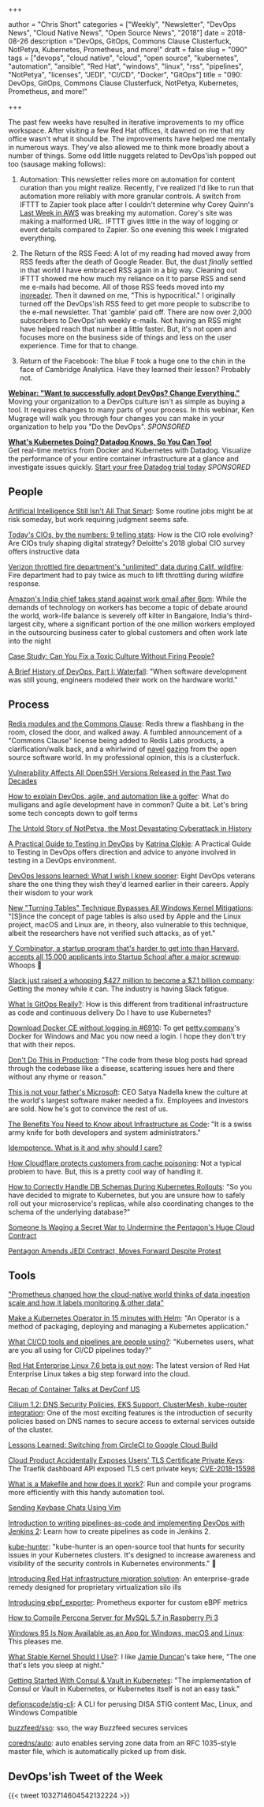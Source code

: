 +++

author = "Chris Short"
categories = ["Weekly", "Newsletter", "DevOps News", "Cloud Native News", "Open Source News", "2018"]
date = 2018-08-26
description ="DevOps, GitOps, Commons Clause Clusterfuck, NotPetya, Kubernetes, Prometheus, and more!"
draft = false
slug = "090"
tags = ["devops", "cloud native", "cloud", "open source", "kubernetes", "automation", "ansible", "Red Hat", "windows", "linux", "rss", "pipelines", "NotPetya", "licenses", "JEDI", "CI/CD", "Docker", "GitOps"]
title = "090: DevOps, GitOps, Commons Clause Clusterfuck, NotPetya, Kubernetes, Prometheus, and more!"

+++

The past few weeks have resulted in iterative improvements to my office workspace. After visiting a few Red Hat offices, it dawned on me that my office wasn't what it should be. The improvements have helped me mentally in numerous ways. They've also allowed me to think more broadly about a number of things. Some odd little nuggets related to DevOps'ish popped out too (sausage making follows):

1. Automation: This newsletter relies more on automation for content curation than you might realize. Recently, I've realized I'd like to run that automation more reliably with more granular controls. A switch from IFTTT to Zapier took place after I couldn't determine why Corey Quinn's [Last Week in AWS](https://ref.lastweekinaws.com/7h1z3x) was breaking my automation. Corey's site was making a malformed URL. IFTTT gives little in the way of logging or event details compared to Zapier. So one evening this week I migrated everything.

2. The Return of the RSS Feed: A lot of my reading had moved away from RSS feeds after the death of Google Reader. But, the dust *finally* settled in that world I have embraced RSS again in a big way. Cleaning out IFTTT showed me how much my reliance on it to parse RSS and send me e-mails had become. All of those RSS feeds moved into my [inoreader](https://www.inoreader.com/). Then it dawned on me, "This is hypocritical." I originally turned off the DevOps'ish RSS feed to get more people to subscribe to the e-mail newsletter. That 'gamble' paid off. There are now over 2,000 subscribers to DevOps'ish weekly e-mails. Not having an RSS might have helped reach that number a little faster. But, it's not open and focuses more on the business side of things and less on the user experience. Time for that to change.

3. Return of the Facebook: The blue F took a huge one to the chin in the face of Cambridge Analytica. Have they learned their lesson? Probably not.

[**Webinar: "Want to successfully adopt DevOps? Change Everything."**](https://info.thoughtworks.com/Adopting-DevOps-Webinar.html)  
Moving your organization to a DevOps culture isn't as simple as buying a tool. It requires changes to many parts of your process. In this webinar, Ken Mugrage will walk you through four changes you can make in your organization to help you "Do the DevOps". *SPONSORED*

[**What's Kubernetes Doing? Datadog Knows, So You Can Too!**](https://www.datadoghq.com/monitor-kubernetes/?utm_source=Advertisement&utm_medium=Advertisement&utm_campaign=Devopsish-NewsletterKubernetes)  
Get real-time metrics from Docker and Kubernetes with Datadog. Visualize the performance of your entire container infrastructure at a glance and investigate issues quickly. [Start your free Datadog trial today](https://www.datadoghq.com/monitor-kubernetes/?utm_source=Advertisement&utm_medium=Advertisement&utm_campaign=Devopsish-NewsletterKubernetes) *SPONSORED*


## People

[Artificial Intelligence Still Isn't All That Smart](https://www.bloomberg.com/view/articles/2018-08-16/smart-machines-won-t-be-ready-to-do-complex-jobs-anytime-soon): Some routine jobs might be at risk someday, but work requiring judgment seems safe.

[Today's CIOs, by the numbers: 9 telling stats](https://enterprisersproject.com/article/2018/8/today-s-cios-numbers-9-telling-stats): How is the CIO role evolving? Are CIOs truly shaping digital strategy? Deloitte's 2018 global CIO survey offers instructive data

[Verizon throttled fire department's "unlimited" data during Calif. wildfire](https://arstechnica.com/tech-policy/2018/08/verizon-throttled-fire-departments-unlimited-data-during-calif-wildfire/): Fire department had to pay twice as much to lift throttling during wildfire response.

[Amazon's India chief takes stand against work email after 6pm](https://www.scmp.com/tech/article/2160426/amazons-india-chief-takes-stand-against-work-email-after-6pm): While the demands of technology on workers has become a topic of debate around the world, work-life balance is severely off kilter in Bangalore, India's third-largest city, where a significant portion of the one million workers employed in the outsourcing business cater to global customers and often work late into the night

[Case Study: Can You Fix a Toxic Culture Without Firing People?](https://hbr.org/2018/08/case-study-can-you-fix-a-toxic-culture-without-firing-people)

[A Brief History of DevOps, Part I: Waterfall](https://circleci.com/blog/a-brief-history-of-devops-part-i-waterfall/): "When software development was still young, engineers modeled their work on the hardware world."

## Process

[Redis modules and the Commons Clause](https://lwn.net/SubscriberLink/763179/d7a76bd0885f162f/): Redis threw a flashbang in the room, closed the door, and walked away. A fumbled announcement of a "Commons Clause" license being added to Redis Labs products, a clarification/walk back, and a whirlwind of [navel](https://anonymoushash.vmbrasseur.com/2018/08/21/redis-labs-and-the-questionable-business-decision/) [gazing](https://medium.com/@michaeldehaan/why-open-source-needs-new-licenses-d2d9d819a10) from the open source software world. In my professional opinion, this is a clusterfuck.

[Vulnerability Affects All OpenSSH Versions Released in the Past Two Decades](https://www.bleepingcomputer.com/news/security/vulnerability-affects-all-openssh-versions-released-in-the-past-two-decades/)

[How to explain DevOps, agile, and automation like a golfer](https://enterprisersproject.com/article/2018/8/how-explain-devops-agile-and-automation-golfer): What do mulligans and agile development have in common? Quite a bit. Let's bring some tech concepts down to golf terms

[The Untold Story of NotPetya, the Most Devastating Cyberattack in History](https://www.wired.com/story/notpetya-cyberattack-ukraine-russia-code-crashed-the-world)

[A Practical Guide to Testing in DevOps](https://leanpub.com/testingindevops) by [Katrina Clokie](https://twitter.com/katrina_tester): A Practical Guide to Testing in DevOps offers direction and advice to anyone involved in testing in a DevOps environment.

[DevOps lessons learned: What I wish I knew sooner](https://enterprisersproject.com/article/2018/8/devops-lessons-learned-what-i-wish-i-knew-sooner): Eight DevOps veterans share the one thing they wish they'd learned earlier in their careers. Apply their wisdom to your work

[New "Turning Tables" Technique Bypasses All Windows Kernel Mitigations](https://www.bleepingcomputer.com/news/security/new-turning-tables-technique-bypasses-all-windows-kernel-mitigations/): "[S]ince the concept of page tables is also used by Apple and the Linux project, macOS and Linux are, in theory, also vulnerable to this technique, albeit the researchers have not verified such attacks, as of yet."

[Y Combinator, a startup program that's harder to get into than Harvard, accepts all 15,000 applicants into Startup School after a major screwup](https://www.businessinsider.com/y-combinator-accepted-15000-startups-into-startup-school-2018-8): Whoops 🤭

[Slack just raised a whopping $427 million to become a $7.1 billion company](https://www.businessinsider.com/slack-funding-valuation-microsoft-teams-2018-8): Getting the money while it can. The industry is having Slack fatigue.

[What Is GitOps Really?](https://www.weave.works/blog/what-is-gitops-really): How is this different from traditional infrastructure as code and continuous delivery Do I have to use Kubernetes?

[Download Docker CE without logging in #6910](https://github.com/docker/docker.github.io/issues/6910): To get [petty.company](http://petty.company/)'s Docker for Windows and Mac you now need a login. I hope they don't try that with their repos.

[Don't Do This in Production](https://stephenmann.io/post/dont-do-this-in-production/): "The code from these blog posts had spread through the codebase like a disease, scattering issues here and there without any rhyme or reason."

[This is not your father's Microsoft](https://www.cnet.com/news/this-is-not-your-fathers-microsoft/): CEO Satya Nadella knew the culture at the world's largest software maker needed a fix. Employees and investors are sold. Now he's got to convince the rest of us.

[The Benefits You Need to Know about Infrastructure as Code](https://blog.kylegalbraith.com/2018/08/21/the-benefits-you-need-to-know-about-infrastructure-as-code/): "It is a swiss army knife for both developers and system administrators."

[Idempotence. What is it and why should I care?](http://cloudingmine.com/idempotence-what-is-it-and-why-should-i-care/)

[How Cloudflare protects customers from cache poisoning](https://blog.cloudflare.com/cache-poisoning-protection/): Not a typical problem to have. But, this is a pretty cool way of handling it.

[How to Correctly Handle DB Schemas During Kubernetes Rollouts](https://www.weave.works/blog/how-to-correctly-handle-db-schemas-during-kubernetes-rollouts): "So you have decided to migrate to Kubernetes, but you are unsure how to safely roll out your microservice's replicas, while also coordinating changes to the schema of the underlying database?"

[Someone Is Waging a Secret War to Undermine the Pentagon's Huge Cloud Contract](https://www.defenseone.com/technology/2018/08/someone-waging-secret-war-undermine-pentagons-huge-cloud-contract/150685/)

[Pentagon Amends JEDI Contract, Moves Forward Despite Protest](https://www.nextgov.com/it-modernization/2018/08/pentagon-amends-jedi-contract-moves-forward-despite-protest/150808/)

## Tools

["Prometheus changed how the cloud-native world thinks of data ingestion scale and how it labels monitoring & other data"](https://jaxenter.com/prometheus-cncf-interview-hartmann-148526.html)

[Make a Kubernetes Operator in 15 minutes with Helm](https://blog.openshift.com/make-a-kubernetes-operator-in-15-minutes-with-helm/): "An Operator is a method of packaging, deploying and managing a Kubernetes application."

[What CI/CD tools and pipelines are people using?](https://discuss.kubernetes.io/t/what-ci-cd-tools-and-pipelines-are-people-using/2180): "Kubernetes users, what are you all using for CI/CD pipelines today?"

[Red Hat Enterprise Linux 7.6 beta is out now](https://www.zdnet.com/article/red-hat-enterprise-linux-7-6-beta-is-out-now/): The latest version of Red Hat Enterprise Linux takes a big step forward into the cloud.

[Recap of Container Talks at DevConf US](http://crunchtools.com/containers-recap-devconf/)

[Cilium 1.2: DNS Security Policies, EKS Support, ClusterMesh, kube-router integration](https://cilium.io/blog/2018/08/21/cilium-12/): One of the most exciting features is the introduction of security policies based on DNS names to secure access to external services outside of the cluster.

[Lessons Learned: Switching from CircleCI to Google Cloud Build](https://medium.com/@hexsprite/what-i-learned-switching-from-circleci-to-google-cloud-build-b4405de2be38)

[Cloud Product Accidentally Exposes Users' TLS Certificate Private Keys](https://www.bleepingcomputer.com/news/security/cloud-product-accidentally-exposes-users-tls-certificate-private-keys/): The Traefik dashboard API exposed TLS cert private keys; [CVE-2018-15598](https://nvd.nist.gov/vuln/detail/CVE-2018-15598)

[What is a Makefile and how does it work?](https://opensource.com/article/18/8/what-how-makefile): Run and compile your programs more efficiently with this handy automation tool.

[Sending Keybase Chats Using Vim](https://www.codesections.com/blog/sending-keybase-chats-with-vim)

[Introduction to writing pipelines-as-code and implementing DevOps with Jenkins 2](https://opensource.com/article/18/8/devops-jenkins-2): Learn how to create pipelines as code in Jenkins 2.

[kube-hunter](https://kube-hunter.aquasec.com/): "kube-hunter is an open-source tool that hunts for security issues in your Kubernetes clusters. It's designed to increase awareness and visibility of the security controls in Kubernetes environments." 💯

[Introducing Red Hat infrastructure migration solution](https://www.redhat.com/en/blog/introducing-red-hat-infrastructure-migration-solution): An enterprise-grade remedy designed for proprietary virtualization silo ills

[Introducing ebpf_exporter](https://blog.cloudflare.com/introducing-ebpf_exporter/): Prometheus exporter for custom eBPF metrics

[How to Compile Percona Server for MySQL 5.7 in Raspberry Pi 3](https://www.percona.com/blog/2018/08/22/how-to-compile-percona-server-for-mysql-5-7-in-raspberry-pi-3/)

[Windows 95 Is Now Available as an App for Windows, macOS and Linux](https://www.bleepingcomputer.com/news/microsoft/windows-95-is-now-available-as-an-app-for-windows-macos-and-linux/): This pleases me.

[What Stable Kernel Should I Use?](http://kroah.com/log/blog/2018/08/24/what-stable-kernel-should-i-use/): I like [Jamie Duncan](https://twitter.com/jamieeduncan/status/1033420624264347648)'s take here, "The one that's lets you sleep at night."

[Getting Started With Consul & Vault in Kubernetes](https://kruschecompany.com/blog/post/hashicorp-in-kubernetes): "The implementation of Consul or Vault in Kubernetes, or Kubernetes itself is not an easy task."

[defionscode/stig-cli](https://github.com/defionscode/stig-cli): A CLI for perusing DISA STIG content Mac, Linux, and Windows Compatible

[buzzfeed/sso](https://github.com/buzzfeed/sso): sso, the way Buzzfeed secures services

[coredns/auto](https://coredns.io/plugins/auto/): auto enables serving zone data from an RFC 1035-style master file, which is automatically picked up from disk.

## DevOps'ish Tweet of the Week

{{< tweet 1032714604542132224 >}}
